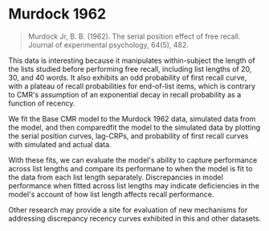 # Murdock 1962

> Murdock Jr, B. B. (1962). The serial position effect of free recall. Journal of experimental psychology, 64(5), 482.

This data is interesting because it manipulates within-subject the length of the lists studied before performing free recall, including list lengths of 20, 30, and 40 words. 
It also exhibits an odd probability of first recall curve, with a plateau of recall probabilities for end-of-list items, which is contrary to CMR's assumption of an exponential decay in recall probability as a function of recency.

We fit the Base CMR model to the Murdock 1962 data, simulated data from the model, and then comparedfit the model to the simulated data by plotting the serial position curves, lag-CRPs, and probability of first recall curves with simulated and actual data.

With these fits, we can evaluate the model's ability to capture performance across list lengths and compare its performane to when the model is fit to the data from each list length separately.
Discrepancies in model performance when fitted across list lengths may indicate deficiencies in the model's account of how list length affects recall performance.

Other research may provide a site for evaluation of new mechanisms for addressing discrepancy recency curves exhibited in this and other datasets.